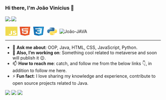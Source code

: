### Hi there, I'm João Vinícius 👋

<a href="https://github.com/johnnymendes570/">
  <img align="center" src="https://github-readme-stats-sigma-five.vercel.app/api?username=johnnymendes570&count_private=true&show_icons=true&theme=radical&hide_border=false" />
</a> 
<a href="https://github.com/johnnymendes570/">
  <img align="center" src="https://github-readme-stats-sigma-five.vercel.app/api/top-langs/?username=johnnymendes570&layout=compact&theme=radical&hide_border=false" />
</a>

<div style="display: inline_block"><br>
  <img align="center" alt="João-Js" height="30" width="40" src="https://raw.githubusercontent.com/devicons/devicon/master/icons/javascript/javascript-plain.svg">
  <img align="center" alt="João-HTML" height="30" width="40" src="https://raw.githubusercontent.com/devicons/devicon/master/icons/html5/html5-original.svg">
  <img align="center" alt="João-CSS" height="30" width="40" src="https://raw.githubusercontent.com/devicons/devicon/master/icons/css3/css3-original.svg">
  <img align="center" alt="João-Python" height="30" width="40" src="https://raw.githubusercontent.com/devicons/devicon/master/icons/python/python-original.svg">
  <img align="center" alt="João-JAVA" height="30" width="40" src="https://cdn.jsdelivr.net/gh/devicons/devicon/icons/java/java-original.svg"/>                       
</div>
  


<hr/>

- 💬 **Ask me about**: OOP, Java, HTML, CSS, JavaScript, Python.
- 🔭 **Also, I’m working on**: Something cool related to metaverse and soon will publish it 😉.
- 📫 **How to reach me**: catch, and follow me from the below links 👇, in addition to follow me here.
- ⚡ **Fun fact**: I love sharing my knowledge and experience, contribute to open source projects related to Java.


<div> 
  
  <a href="https://instagram.com/johnny_mendes13" target="_blank"><img src="https://img.shields.io/badge/-Instagram-%23E4405F?style=for-the-badge&logo=instagram&logoColor=white" target="_blank"></a> 
  <a href = "mailto:joao-vcius@hotmail.com"><img src="https://img.shields.io/badge/-Gmail-%23333?style=for-the-badge&logo=gmail&logoColor=white" target="_blank"></a>
  <a href="https://www.linkedin.com/in/joão-vinícius-cruz-a9285b169" target="_blank"><img src="https://img.shields.io/badge/-LinkedIn-%230077B5?style=for-the-badge&logo=linkedin&logoColor=white" target="_blank"></a> 
  
</div>
